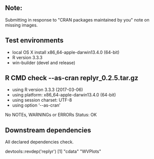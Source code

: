 

## Note:

Submitting in response to "CRAN packages maintained by you" note on missing images.

## Test environments

 * local OS X install x86_64-apple-darwin13.4.0 (64-bit)
 * R version 3.3.3
 * win-builder (devel and release) 

## R CMD check --as-cran replyr_0.2.5.tar.gz 

* using R version 3.3.3 (2017-03-06)
* using platform: x86_64-apple-darwin13.4.0 (64-bit)
* using session charset: UTF-8
* using option ‘--as-cran’

No NOTEs, WARNINGs or ERRORs
Status: OK

## Downstream dependencies

All declared dependencies check.

  devtools::revdep('replyr')
  [1] "cdata"   "WVPlots"

